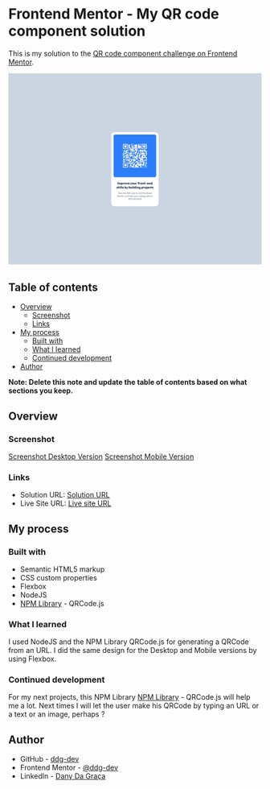 # Frontend Mentor - My QR code component solution

This is my solution to the [QR code component challenge on Frontend Mentor](https://www.frontendmentor.io/challenges/qr-code-component-iux_sIO_H).

![Screenshot Desktop Version](./screenshots/screenshot_desktop.jpg)

## Table of contents

- [Overview](#overview)
  - [Screenshot](#screenshot)
  - [Links](#links)
- [My process](#my-process)
  - [Built with](#built-with)
  - [What I learned](#what-i-learned)
  - [Continued development](#continued-development)
- [Author](#author)

**Note: Delete this note and update the table of contents based on what sections you keep.**

## Overview

### Screenshot

[Screenshot Desktop Version](./screenshots/screenshot_desktop.jpg)
[Screenshot Mobile Version](./screenshots/screenshot_mobile.jpg)

### Links

- Solution URL: [Solution URL](https://github.com/ddg-dev/FM-qrcode-component)
- Live Site URL: [Live site URL](https://ddg-dev.github.io/FM-qrcode-component/)

## My process

### Built with

- Semantic HTML5 markup
- CSS custom properties
- Flexbox
- NodeJS
- [NPM Library](https://www.npmjs.com/package/qrcodejs) - QRCode.js

### What I learned

I used NodeJS and the NPM Library QRCode.js for generating a QRCode from an URL.
I did the same design for the Desktop and Mobile versions by using Flexbox.

### Continued development

For my next projects, this NPM Library [NPM Library](https://www.npmjs.com/package/qrcodejs) - QRCode.js will help me a lot.
Next times I will let the user make his QRCode by typing an URL or a text or an image, perhaps ?

## Author

- GitHub - [ddg-dev](https://github.com/ddg-dev)
- Frontend Mentor - [@ddg-dev](https://www.frontendmentor.io/profile/ddg-dev)
- LinkedIn - [Dany Da Graça](https://www.linkedin.com/in/dany-da-graca/)